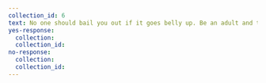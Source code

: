 ```yaml
---
collection_id: 6
text: No one should bail you out if it goes belly up. Be an adult and take care of your finances!
yes-response:
  collection: 
  collection_id: 
no-response:
  collection: 
  collection_id: 
---
```

